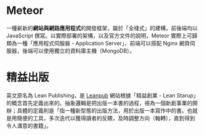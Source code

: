 # Meteor
一種嶄新的**網站與網路應用程式**的開發框架，屬於「全棧式」的建構，前後端均以 JavaScript 撰寫。以實際部署的架構，以及官方文件的說明，Meteor 實際上可歸類為一種「應用程式伺服器 - Application Server」，前端可以搭配 Nginx 網頁伺服器，後端可以使用獨立的資料庫主機（MongoDB）。

# 精益出版
英文原名為 Lean Publishing，是 [Leanpub](https://leanpub.com) 網站根據「精益創業 - Lean Starup」的概念首先定義出來的。抽象邏輯是把出版一本書的過程，視為一個新創事業的開辦；具體的定義則是「指一種新型態的出版方法，用於出版一本寫作中的書。也就是用簡便的工具，多次迭代以獲得讀者的反饋，及時調整方向（軸轉），直到得到令人滿意的書籍」。